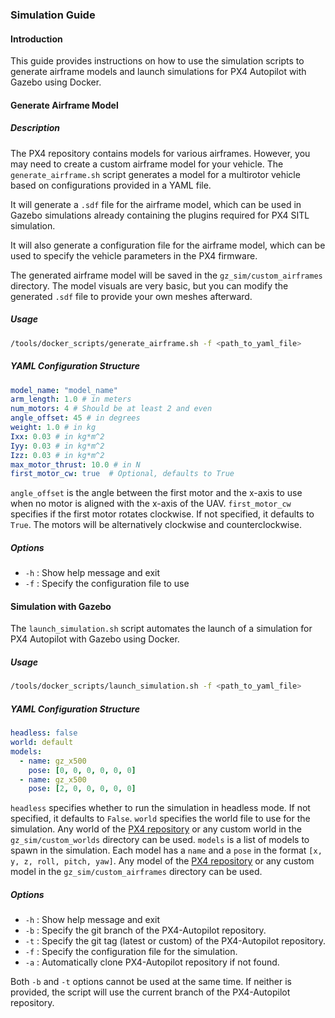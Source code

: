 ### Simulation Guide

#### Introduction

This guide provides instructions on how to use the simulation scripts to generate airframe models and launch simulations for PX4 Autopilot with Gazebo using Docker.

#### Generate Airframe Model

##### Description

The PX4 repository contains models for various airframes. However, you may need to create a custom airframe model for your vehicle. The `generate_airframe.sh` script generates a model for a multirotor vehicle based on configurations provided in a YAML file.

It will generate a `.sdf` file for the airframe model, which can be used in Gazebo simulations already containing the plugins required for PX4 SITL simulation.

It will also generate a configuration file for the airframe model, which can be used to specify the vehicle parameters in the PX4 firmware.

The generated airframe model will be saved in the `gz_sim/custom_airframes` directory. The model visuals are very basic, but you can modify the generated `.sdf` file to provide your own meshes afterward.

##### Usage
```sh
/tools/docker_scripts/generate_airframe.sh -f <path_to_yaml_file>
```

##### YAML Configuration Structure
```yaml
model_name: "model_name"
arm_length: 1.0 # in meters
num_motors: 4 # Should be at least 2 and even
angle_offset: 45 # in degrees
weight: 1.0 # in kg
Ixx: 0.03 # in kg*m^2
Iyy: 0.03 # in kg*m^2
Izz: 0.03 # in kg*m^2
max_motor_thrust: 10.0 # in N
first_motor_cw: true  # Optional, defaults to True
```
`angle_offset` is the angle between the first motor and the x-axis to use when no motor is aligned with the x-axis of the UAV.
`first_motor_cw` specifies if the first motor rotates clockwise. If not specified, it defaults to `True`. The motors will be alternatively clockwise and counterclockwise.

##### Options
- `-h` : Show help message and exit
- `-f` : Specify the configuration file to use

#### Simulation with Gazebo

The `launch_simulation.sh` script automates the launch of a simulation for PX4 Autopilot with Gazebo using Docker.

##### Usage
```sh
/tools/docker_scripts/launch_simulation.sh -f <path_to_yaml_file>
```

##### YAML Configuration Structure
```yaml
headless: false
world: default
models:
  - name: gz_x500
    pose: [0, 0, 0, 0, 0, 0]
  - name: gz_x500
    pose: [2, 0, 0, 0, 0, 0]
```
`headless` specifies whether to run the simulation in headless mode. If not specified, it defaults to `False`.
`world` specifies the world file to use for the simulation. Any world of the [PX4 repository](https://github.com/PX4/PX4-gazebo-models/tree/main/worlds) or any custom world in the `gz_sim/custom_worlds` directory can be used.
`models` is a list of models to spawn in the simulation. Each model has a `name` and a `pose` in the format `[x, y, z, roll, pitch, yaw]`. Any model of the [PX4 repository](https://github.com/PX4/PX4-gazebo-models/tree/main/models) or any custom model in the `gz_sim/custom_airframes` directory can be used.

##### Options
- `-h` : Show help message and exit
- `-b` : Specify the git branch of the PX4-Autopilot repository.
- `-t` : Specify the git tag (latest or custom) of the PX4-Autopilot repository.
- `-f` : Specify the configuration file for the simulation.
- `-a` : Automatically clone PX4-Autopilot repository if not found.

Both `-b` and `-t` options cannot be used at the same time. If neither is provided, the script will use the current branch of the PX4-Autopilot repository.